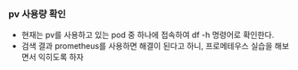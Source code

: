 ### pv 사용량 확인
- 현재는 pv를 사용하고 있는 pod 중 하나에 접속하여 df -h 명령어로 확인한다.
- 검색 결과 prometheus를 사용하면 해결이 된다고 하니, 프로메테우스 실습을 해보면서 익히도록 하자

